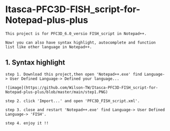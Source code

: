 # Itasca-PFC3D-FISH_script-for-Notepad-plus-plus

    This project is for PFC3D_6.0_versio FISH_script in Notepad++.

    Now! you can also have syntax highlight, autocomplete and function list like other language in Notepad++.

## 1. Syntax highlight

    step 1. Download this project,then open 'Notepad++.exe' find Language-> User Defined Language-> Defined your language...
    
    ![image](https://github.com/Wilson-TW/Itasca-PFC3D-FISH_script-for-Notepad-plus-plus/blob/master/main/step1.PNG)
    
    step 2. click 'Import...' and open 'PFC3D_FISH_script.xml'. 
    
    step 3. close and restart 'Notepad++.exe' find Language-> User Defined Language-> 'FISH'. 
    
    step 4. enjoy it !!
    
    
